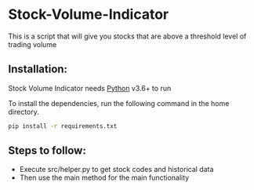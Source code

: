 # Stock-Volume-Indicator

This is a script that will give you stocks that are above a threshold level of trading volume


## Installation:

Stock Volume Indicator needs [Python](https://www.python.org/) v3.6+ to run

To install the dependencies, run the following command in the home directory.

```sh
pip install -r requirements.txt
```

## Steps to follow:


* Execute src/helper.py to get stock codes and historical data
* Then use the main method for the main functionality
